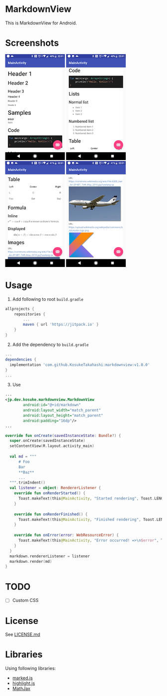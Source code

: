 # MarkdownView

This is MarkdownView for Android.

# Screenshots
![img](images/1.png)
![img](images/2.png)
![img](images/3.png)
![img](images/4.png)

# Usage
1. Add following to root `build.gradle`
```groovy
allprojects {
	repositories {
		...
		maven { url 'https://jitpack.io' }
	}
}
```

2. Add the dependency to `build.gradle`
```groovy
...
dependencies {
  implementation 'com.github.KosukeTakahashi:markdownview:v1.0.0'
}
...
```

3. Use
```xml
...
<jp.dev.kosuke.markdownview.MarkdownView
        android:id="@+id/markdown"
        android:layout_width="match_parent"
        android:layout_height="match_parent"
        android:padding="16dp"/>
...
```

```kotlin
override fun onCreate(savedInstanceState: Bundle?) {
  super.onCreate(savedInstanceState)
  setContentView(R.layout.activity_main)

  val md = """
      # Foo
      Bar
      **Baz**
      ...
  """.trimIndent()
  val listener = object: RendererListener {
    override fun onRenderStarted() {
      Toast.makeText(this@MainActivity, "Started rendering", Toast.LENGTH_SHORT).show()
    }
	    
    override fun onRenderFinished() {
      Toast.makeText(this@MainActivity, "Finished rendering", Toast.LENGTH_SHORT).show()
    }
	    
    override fun onError(error: WebResourceError) {
      Toast.makeText(this@MainActivity, "Error occurred! =>\n$error", Toast.LENGTH_LONG).show()
    }
  }
  markdown.rendererListener = listener
  markdown.render(md)
}
```

# TODO
- [ ] Custom CSS

# License
See [LICENSE.md](LICENSE.md)

# Libraries
Using following libraries:
- [marked.js](https://github.com/markedjs/marked)
- [highlight.js](https://github.com/isagalaev/highlight.js)
- [MathJax](https://github.com/mathjax/MathJax)
